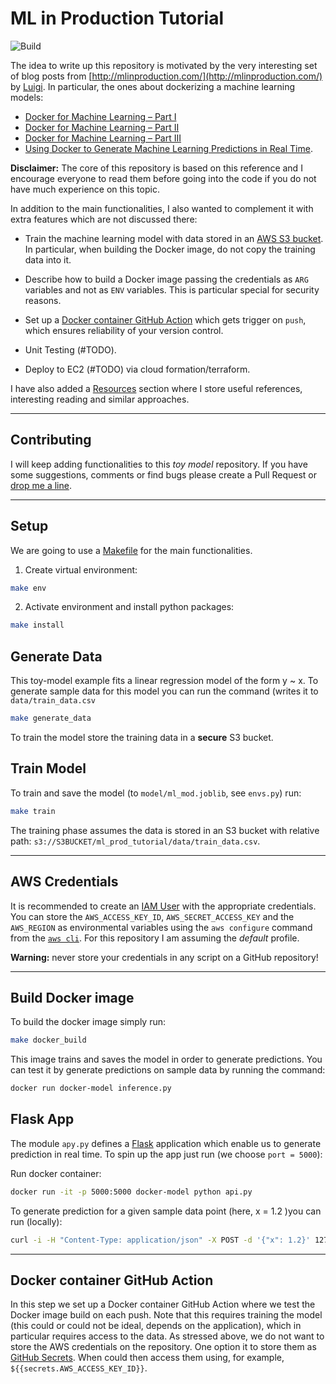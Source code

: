 # ML in Production Tutorial

![Build](https://github.com/juanitorduz/ml_prod_tutorial/workflows/Docker%20Image%20CI/badge.svg)

The idea to write up this repository is motivated by the very interesting set of blog posts from [http://mlinproduction.com/](http://mlinproduction.com/) by [Luigi](mailto:luigi@mlinproduction.com). In particular, the ones about dockerizing a machine learning models:

  - [Docker for Machine Learning – Part I](https://mlinproduction.com/docker-for-ml-part-1/)
  - [Docker for Machine Learning – Part II](https://mlinproduction.com/docker-for-ml-part-2/)
  - [Docker for Machine Learning – Part III](https://mlinproduction.com/docker-for-ml-part-3/)
  - [Using Docker to Generate Machine Learning Predictions in Real Time](https://mlinproduction.com/docker-for-ml-part-4/).

**Disclaimer:** The core of this repository is based on this reference and I encourage everyone to read them before going into the code if you do not have much experience on this topic.

In addition to the main functionalities, I also wanted to complement it with extra features which are not discussed there:

  - Train the machine learning model with data stored in an [AWS S3 bucket](https://aws.amazon.com/s3/). In particular, when building the Docker image, do not copy the training data into it.

  - Describe how to build a Docker image passing the credentials as `ARG` variables and not as `ENV` variables. This is particular special for security reasons.

  - Set up a [Docker container GitHub Action](https://help.github.com/en/actions/automating-your-workflow-with-github-actions/creating-a-docker-container-action) which gets trigger on `push`, which ensures reliability of your version control.

  - Unit Testing (#TODO).

  - Deploy to EC2 (#TODO) via cloud formation/terraform.

I have also added a [Resources](https://github.com/juanitorduz/ml_prod_tutorial/blob/master/resources.md) section where I store useful references, interesting reading and similar approaches.

---
## Contributing

I will keep adding functionalities to this *toy model* repository. If you have some suggestions, comments or find bugs please create a Pull Request or [drop me a line](mailto:juanitorduz@gmail.com).

---
## Setup

We are going to use a [Makefile](https://www.gnu.org/software/make/manual/html_node/Introduction.html) for the main functionalities.

1. Create virtual environment:

```bash
make env
```

2. Activate environment and install python packages:

```bash
make install
```

## Generate Data

This toy-model example fits a linear regression model of the form y ~ x. To generate  sample data for this model you can run the command (writes it to `data/train_data.csv`

```bash
make generate_data
```

To train the model store the training data in a **secure** S3 bucket.

## Train Model

To train and save the model (to `model/ml_mod.joblib`, see `envs.py`) run:

```bash
make train
```

The training phase assumes the data is stored in an S3 bucket with relative path: `s3://S3BUCKET/ml_prod_tutorial/data/train_data.csv`.

---

## AWS Credentials

It is recommended to create an [IAM User](https://aws.amazon.com/iam/) with the appropriate credentials. You can store the `AWS_ACCESS_KEY_ID`, `AWS_SECRET_ACCESS_KEY` and the `AWS_REGION` as environmental variables using the `aws configure` command from the [`aws cli`](https://aws.amazon.com/cli/). For this repository I am assuming the *default* profile.

**Warning:** never store your credentials in any script on a GitHub repository!

---
## Build Docker image

To build the docker image simply run:

```bash
make docker_build
```

This image trains and saves the model in order to generate predictions. You can test it by generate predictions on sample data by running the command:

```bash
docker run docker-model inference.py
```

## Flask App

The module `apy.py` defines a [Flask](https://flask.palletsprojects.com/en/1.1.x/) application which enable us to generate prediction in real time. To spin up the app just run (we choose `port = 5000`):

Run docker container:
```bash
docker run -it -p 5000:5000 docker-model python api.py
```

To generate prediction for a given sample data point (here, x = 1.2 )you can run (locally):

```bash
curl -i -H "Content-Type: application/json" -X POST -d '{"x": 1.2}' 127.0.0.1:5000/predict
```

---
## Docker container GitHub Action

In this step we set up a Docker container GitHub Action where we test the Docker image build on each push. Note that this requires training the model (this could or could not be ideal, depends on the application), which in particular requires access to the data. As stressed above, we do not want to store the AWS credentials on the repository. One option it to store them as [GitHub Secrets](https://help.github.com/en/actions/automating-your-workflow-with-github-actions/creating-and-using-encrypted-secrets). When could then access them using, for example, `${{secrets.AWS_ACCESS_KEY_ID}}`.
